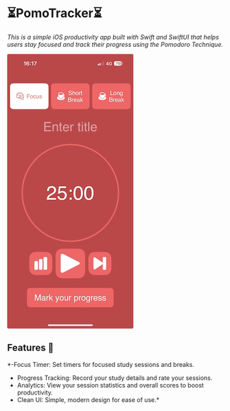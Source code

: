# ⏳PomoTracker⏳
*This is a simple iOS productivity app built with Swift and SwiftUI that helps users stay focused and track their progress using the Pomodoro Technique.* 



![App Screenshot](home.jpeg)
## Features 🚀
*-Focus Timer: Set timers for focused study sessions and breaks.
- Progress Tracking: Record your study details and rate your sessions.
- Analytics: View your session statistics and overall scores to boost productivity.
- Clean UI: Simple, modern design for ease of use.*
